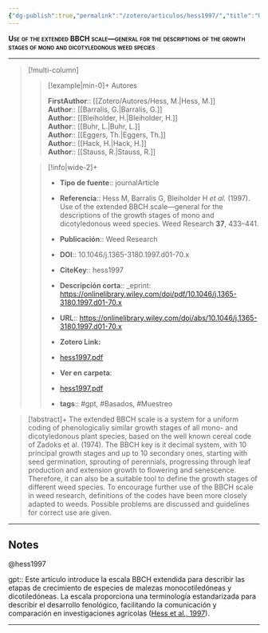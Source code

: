 ```yaml
---
{"dg-publish":true,"permalink":"/zotero/articulos/hess1997/","title":"Use of the extended BBCH scale—general for the descriptions of the growth stages of mono and dicotyledonous weed species","tags":["#zotero"]}
---
```



<span style="font-variant:small-caps; font-weight: bold;">Use of the extended BBCH scale—general for the descriptions of the growth stages of mono and dicotyledonous weed species</span>

---


> [!multi-column]
>
>> [!example|min-0]+ Autores
>> 
>> **FirstAuthor**:: [[Zotero/Autores/Hess, M.\|Hess, M.]]  
>> **Author**:: [[Barralis, G.\|Barralis, G.]]  
>> **Author**:: [[Bleiholder, H.\|Bleiholder, H.]]  
>> **Author**:: [[Buhr, L.\|Buhr, L.]]  
>> **Author**:: [[Eggers, Th.\|Eggers, Th.]]  
>> **Author**:: [[Hack, H.\|Hack, H.]]  
>> **Author**:: [[Stauss, R.\|Stauss, R.]]  
 >
>
>> [!info|wide-2]+
>>
>> - **Tipo de fuente**:: journalArticle
>> - **Referencia**:: Hess M, Barralis G, Bleiholder H _et al._ (1997). Use of the extended BBCH scale—general for the descriptions of the growth stages of mono and dicotyledonous weed species. Weed Research **37**, 433–441.
>> - **Publicación**:: Weed Research
>> - **DOI**:: 10.1046/j.1365-3180.1997.d01-70.x
>> - **CiteKey**:: hess1997
>> - **Descripción corta**:: _eprint: https://onlinelibrary.wiley.com/doi/pdf/10.1046/j.1365-3180.1997.d01-70.x
>> - **URL**:: https://onlinelibrary.wiley.com/doi/abs/10.1046/j.1365-3180.1997.d01-70.x
>> - **Zotero Link:** 
>> - [hess1997.pdf](zotero://select/library/items/GCYJHTMN)
>>
>> - **Ver en carpeta**: 
>> - [hess1997.pdf](file://J:\OneDrive\Articulos\hess1997.pdf)
>> - **tags**:: #gpt, #Basados, #Muestreo



> [!abstract]+ 
>The extended BBCH scale is a system for a uniform coding of phenologicaliy similar growth stages of all mono- and dicotyledonous plant species, based on the well known cereal code of Zadoks et al. (1974). The BBCH key is it decimal system, with 10 principal growth stages and up to 10 secondary ones, starting with seed germination, sprouting of perennials, progressing through leaf production and extension growth to flowering and senescence. Therefore, it can also be a suitable tool to define the growth stages of different weed species. To encourage further use of the BBCH scale in weed research, definitions of the codes have been more closely adapted to weeds. Possible problems are discussed and guidelines for correct use are given.


--- 

## Notes

@hess1997

gpt:: Este artículo introduce la escala BBCH extendida para describir las etapas de crecimiento de especies de malezas monocotiledóneas y dicotiledóneas. La escala proporciona una terminología estandarizada para describir el desarrollo fenológico, facilitando la comunicación y comparación en investigaciones agrícolas ([Hess et al., 1997](zotero://select/library/items/GD9JMPNP)).






---







